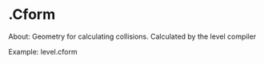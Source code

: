 # .Cform

About:
Geometry for calculating collisions. Calculated by the level compiler

Example:
    level.cform